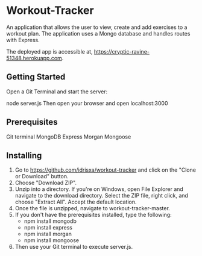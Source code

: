 # Workout-Tracker

An application that allows the user to view, create and add exercises to a workout plan. The application uses a Mongo database and handles routes with Express.

The deployed app is accessible at, https://cryptic-ravine-51348.herokuapp.com.

## Getting Started
Open a Git Terminal and start the server:

node server.js
Then open your browser and open localhost:3000

## Prerequisites
Git terminal
MongoDB
Express
Morgan
Mongoose

## Installing
1. Go to https://github.com/idrisxa/workout-tracker and click on the "Clone or Download" button. 
2. Choose "Download ZIP". 
3. Unzip into a directory. If you're on Windows, open File Explorer and navigate to the download directory. Select the ZIP file, right click, and choose "Extract All". Accept the default location.
4. Once the file is unzipped, navigate to workout-tracker-master.
5. If you don't have the prerequisites installed, type the following:
   * npm install mongodb
   * npm install express
   * npm install morgan
   * npm install mongoose
6. Then use your Git terminal to execute server.js. 
